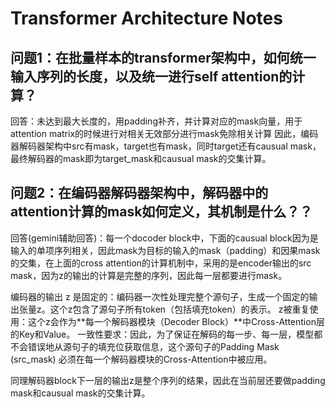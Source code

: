 # Transformer Architecture Notes

## 问题1：在批量样本的transformer架构中，如何统一输入序列的长度，以及统一进行self attention的计算？

回答：未达到最大长度的，用padding补齐，并计算对应的mask向量，用于attention matrix的时候进行对相关无效部分进行mask免除相关计算
因此，编码器解码器架构中src有mask，target也有mask，同时target还有causual mask，最终解码器的mask即为target_mask和causual mask的交集计算。

## 问题2：在编码器解码器架构中，解码器中的attention计算的mask如何定义，其机制是什么？？

回答(gemini辅助回答)：每一个docoder block中，下面的causual block因为是输入的单项序列相关，因此mask为目标的输入的mask（padding）和因果mask的交集，在上面的cross attention的计算机制中，采用的是encoder输出的src mask，因为z的输出的计算是完整的序列，因此每一层都要进行mask。

编码器的输出 z 是固定的：编码器一次性处理完整个源句子，生成一个固定的输出张量z。这个z包含了源句子所有token（包括填充token）的表示。
z被重复使用：这个z会作为**每一个解码器模块（Decoder Block）**中Cross-Attention层的Key和Value。
一致性要求：因此，为了保证在解码的每一步、每一层，模型都不会错误地从源句子的填充位获取信息，这个源句子的Padding Mask (src_mask) 必须在每一个解码器模块的Cross-Attention中被应用。

同理解码器block下一层的输出z是整个序列的结果，因此在当前层还要做padding mask和causual mask的交集计算。
